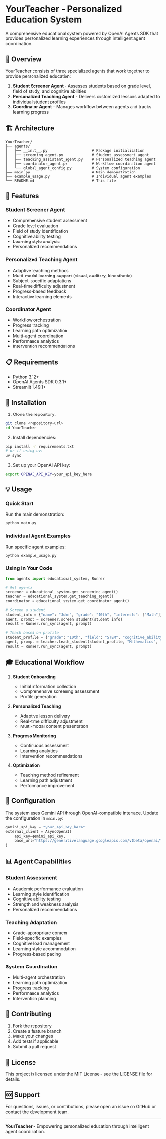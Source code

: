 # YourTeacher - Personalized Education System

A comprehensive educational system powered by OpenAI Agents SDK that provides personalized learning experiences through intelligent agent coordination.

## 🎯 Overview

YourTeacher consists of three specialized agents that work together to provide personalized education:

1. **Student Screener Agent** - Assesses students based on grade level, field of study, and cognitive abilities
2. **Personalized Teaching Agent** - Delivers customized lessons adapted to individual student profiles
3. **Coordinator Agent** - Manages workflow between agents and tracks learning progress

## 🏗️ Architecture

```
YourTeacher/
├── agents/
│   ├── __init__.py                    # Package initialization
│   ├── screening_agent.py             # Student assessment agent
│   ├── teaching_assistant_agent.py    # Personalized teaching agent
│   ├── coordinator_agent.py           # Workflow coordination agent
│   └── global_agent_config.py         # System configuration
├── main.py                            # Main demonstration
├── example_usage.py                   # Individual agent examples
└── README.md                          # This file
```

## 🚀 Features

### Student Screener Agent

-   Comprehensive student assessment
-   Grade level evaluation
-   Field of study identification
-   Cognitive ability testing
-   Learning style analysis
-   Personalized recommendations

### Personalized Teaching Agent

-   Adaptive teaching methods
-   Multi-modal learning support (visual, auditory, kinesthetic)
-   Subject-specific adaptations
-   Real-time difficulty adjustment
-   Progress-based feedback
-   Interactive learning elements

### Coordinator Agent

-   Workflow orchestration
-   Progress tracking
-   Learning path optimization
-   Multi-agent coordination
-   Performance analytics
-   Intervention recommendations

## 📋 Requirements

-   Python 3.12+
-   OpenAI Agents SDK 0.3.1+
-   Streamlit 1.49.1+

## 🔧 Installation

1. Clone the repository:

```bash
git clone <repository-url>
cd YourTeacher
```

2. Install dependencies:

```bash
pip install -r requirements.txt
# or if using uv:
uv sync
```

3. Set up your OpenAI API key:

```bash
export OPENAI_API_KEY=your_api_key_here
```

## 💡 Usage

### Quick Start

Run the main demonstration:

```bash
python main.py
```

### Individual Agent Examples

Run specific agent examples:

```bash
python example_usage.py
```

### Using in Your Code

```python
from agents import educational_system, Runner

# Get agents
screener = educational_system.get_screening_agent()
teacher = educational_system.get_teaching_agent()
coordinator = educational_system.get_coordinator_agent()

# Screen a student
student_info = {"name": "John", "grade": "10th", "interests": ["Math"]}
agent, prompt = screener.screen_student(student_info)
result = Runner.run_sync(agent, prompt)

# Teach based on profile
student_profile = {"grade": "10th", "field": "STEM", "cognitive_ability": "High"}
agent, prompt = teacher.teach_student(student_profile, "Mathematics", "Algebra")
result = Runner.run_sync(agent, prompt)
```

## 🎓 Educational Workflow

1. **Student Onboarding**

    - Initial information collection
    - Comprehensive screening assessment
    - Profile generation

2. **Personalized Teaching**

    - Adaptive lesson delivery
    - Real-time difficulty adjustment
    - Multi-modal content presentation

3. **Progress Monitoring**

    - Continuous assessment
    - Learning analytics
    - Intervention recommendations

4. **Optimization**
    - Teaching method refinement
    - Learning path adjustment
    - Performance improvement

## 🔧 Configuration

The system uses Gemini API through OpenAI-compatible interface. Update the configuration in `main.py`:

```python
gemini_api_key = "your_api_key_here"
external_client = AsyncOpenAI(
    api_key=gemini_api_key,
    base_url="https://generativelanguage.googleapis.com/v1beta/openai/",
)
```

## 📊 Agent Capabilities

### Student Assessment

-   Academic performance evaluation
-   Learning style identification
-   Cognitive ability testing
-   Strength and weakness analysis
-   Personalized recommendations

### Teaching Adaptation

-   Grade-appropriate content
-   Field-specific examples
-   Cognitive load management
-   Learning style accommodation
-   Progress-based pacing

### System Coordination

-   Multi-agent orchestration
-   Learning path optimization
-   Progress tracking
-   Performance analytics
-   Intervention planning

## 🤝 Contributing

1. Fork the repository
2. Create a feature branch
3. Make your changes
4. Add tests if applicable
5. Submit a pull request

## 📄 License

This project is licensed under the MIT License - see the LICENSE file for details.

## 🆘 Support

For questions, issues, or contributions, please open an issue on GitHub or contact the development team.

---

**YourTeacher** - Empowering personalized education through intelligent agent coordination.
